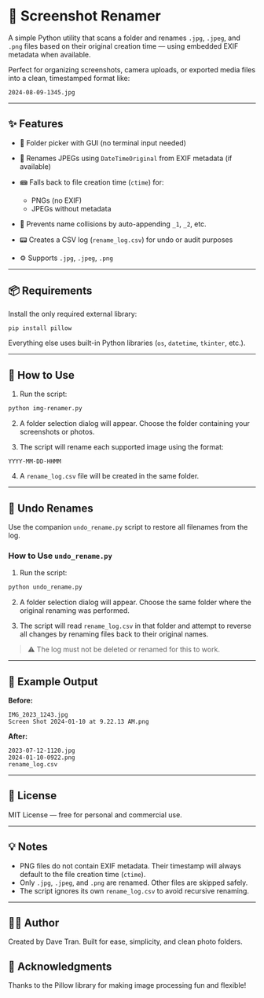 # 📸 Screenshot Renamer

A simple Python utility that scans a folder and renames `.jpg`, `.jpeg`, and `.png` files based on their original creation time — using embedded EXIF metadata when available.

Perfect for organizing screenshots, camera uploads, or exported media files into a clean, timestamped format like:

```
2024-08-09-1345.jpg
```

---

## ✨ Features

* 📂 Folder picker with GUI (no terminal input needed)
* 🧠 Renames JPEGs using `DateTimeOriginal` from EXIF metadata (if available)
* 📾 Falls back to file creation time (`ctime`) for:

  * PNGs (no EXIF)
  * JPEGs without metadata
* 🔁 Prevents name collisions by auto-appending `_1`, `_2`, etc.
* 📟 Creates a CSV log (`rename_log.csv`) for undo or audit purposes
* ⚙️ Supports `.jpg`, `.jpeg`, `.png`

---

## 📦 Requirements

Install the only required external library:

```bash
pip install pillow
```

Everything else uses built-in Python libraries (`os`, `datetime`, `tkinter`, etc.).

---

## 🚀 How to Use

1. Run the script:

```bash
python img-renamer.py
```

2. A folder selection dialog will appear. Choose the folder containing your screenshots or photos.

3. The script will rename each supported image using the format:

```
YYYY-MM-DD-HHMM
```

4. A `rename_log.csv` file will be created in the same folder.

---

## 💠 Undo Renames

Use the companion `undo_rename.py` script to restore all filenames from the log.

### How to Use `undo_rename.py`

1. Run the script:

```bash
python undo_rename.py
```

2. A folder selection dialog will appear. Choose the same folder where the original renaming was performed.

3. The script will read `rename_log.csv` in that folder and attempt to reverse all changes by renaming files back to their original names.

> ⚠️ The log must not be deleted or renamed for this to work.

---

## 🧩 Example Output

**Before:**

```
IMG_2023_1243.jpg
Screen Shot 2024-01-10 at 9.22.13 AM.png
```

**After:**

```
2023-07-12-1120.jpg
2024-01-10-0922.png
rename_log.csv
```

---

## 📌 License

MIT License — free for personal and commercial use.

---

## 💡 Notes

* PNG files do not contain EXIF metadata. Their timestamp will always default to the file creation time (`ctime`).
* Only `.jpg`, `.jpeg`, and `.png` are renamed. Other files are skipped safely.
* The script ignores its own `rename_log.csv` to avoid recursive renaming.

---

## 🧑‍💻 Author

Created by Dave Tran. Built for ease, simplicity, and clean photo folders.

## 🧠 Acknowledgments

Thanks to the Pillow library for making image processing fun and flexible!

